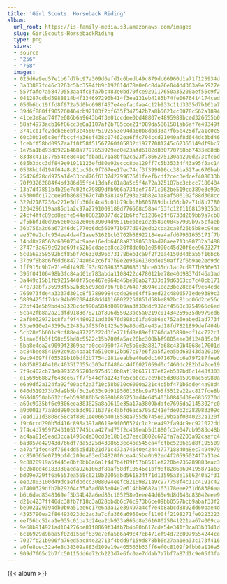 ```yaml
---
title: 'Girl Scouts: Horseback Riding'
album:
  url_root: https://is-family-media.s3.amazonaws.com/images
  slug: GirlScouts-HorsebackRiding
  type: png
  sizes:
  - source
  - "256"
  - "768"
  images:
  - 025d6a9ed57e1b6fd7bc97a309d6efd1c6bedb49c879dc66960d1a71f125934d
  - 3a33887fc46c3263c5bc3594fb9c192014d78a0e6c8da26e044dd363a9e5927e
  - 557fafd7a58479553aa4fc6fa7bc483e0bd70fce929117650a35200aef56c9f2
  - 041287cdbd5988814b4f134697296b414f3ea131eb4185b74fe0676414174ced
  - 050b6bc19ffd8f972a5d0bc698f457e4eefacfaa4c12b933c11d3335d7b161a7
  - 39d6f880ff905260464cb92103f2bf635f347542b7a8b5621cc0078c562a1894
  - 41ce3e8ad74f7e086b6a9643b4f3e01ccdee0bd48807e4895989bced326655b0
  - 58af4973acb16f86cc3e0a1107af2b785cce21f089da5861581ab5af7e49349f
  - 3741cb1fc2dcbe6ebf3c456075192553e94da60b8dbd33a7fb5e425df2a1c0c5
  - 60c30b1e5c8effbccf4e36ef438c07462ea6ffc704ccd21040af8d644dc3bd46
  - 1cebff58bd0957aaff0f58f51567760f05832d19777081245c62365149df9bc7
  - 1e75a1bd93d8922b468a7797653929ec0e23afd6182d830770768bb7433e88db
  - 83d8c411877554de8c41efdbad171a8bfb2ca23f7866275130aa290d273cfc6d
  - 685b3dcc3df849e91911123efd80e92eccc8ba129ff7c5b35334f43a95f5ac14
  - 0538bbfd194f64a8c81bc59c9f767ee17ec74cf3f399096cc38ba527ac670bab
  - 25426f28cd975a1de33ccd76f6137d2799676f1feefbcdf2cec3edcef408033b
  - 70f93262884f4bf386d65fd413dafc81a8a5c5f4a72a325187bc3cbcc7180484
  - 13a7d47851b4b29e7c02fc79809dfb9b6a734def7471c962be519ce389e3c99a
  - 45300fc172cee9fb8680367c74b398149f293a24b8243a8af506102f88d308cc
  - 322d2187236a227e5dfb36fc4c45c01b79cbc8b805789dbcb56cb2a71d8b7780
  - 1204296119aa85d1a2c97a2791009188d776608c58a4f53fc12f11681399353d
  - 24cf4ffc89cd8edfe544a088210877dc21b6fd7c1286e0ff6733d269bb9a7cb8
  - 2f5bbf1d0d956e60e3a2608639004d95116ebbe1d2d589e08457909b975cfaeb
  - 36b756a2d6a67246dc1770d6dc560971b677d042edb2cba2ca8f26b5b8ec94ac
  - ae570a2cfc954ea4da4f1aee51621cb3702b58922184ea4afd67961655171f7b
  - 14bd8a28562c6090734c9aae16edb6468a873905339ad70aee713b90732a3488
  - 3747f3a679c92bd69fc52b9cdaece8cc30f8dc0b1e05090c45d20f6ee962327f
  - 5c0a69359592bcf85bf7d6330396b73178beb1ca9f2f20a415034dba55f16bc6
  - 37b9f8b8d6f6dd684774a0642c6f47b9e2e9396130bdea50aff2f6b9ae2ed9dc
  - 1ff915c9b7e71e9d1497bf93c926963554868313bce035dc1ac2cd977b956e31
  - 396f04106498b3fc84ad01e783abda1108422c478012be78e40d9837df46a3ad
  - 3a449c15b1fb9215440f75ce467e964d45be98ab27333d19d6363cd7c48cb171
  - 47e73abf736993f552b385c93cd7b670bc764a73894c1ee23be28cd4f9e64edc
  - 766073fde4a3337d301c8f57890984cdde26e64ff5aed23c4806573ede9389c3
  - 5809425ff7ddc94b092084488dd4116802225f851d58be892bc81bd06d2ce56c
  - 22bf41e5b9bd4b7328cdc990a584d00909aa3f30ddc932df4560c8754966c6ed
  - 5ca42fb8a2a21dfd9183d7821af896d55023be5a0219c01434259635d0979ed6
  - 2af80329721c8faf9f4480231ad36676d808c61fa6b86ac752a6eabed1ad773f
  - 53be910e143390a22485a3f55f01425e59e86dd14e43ad18fd7821899def404b
  - 5cb28e5b001c9cf88e497225222d3fe771fd8e89ef176fda15890edf14c722c1
  - 51eae8fb3f198c55bd8c5522c15b700fa5ac20bc308bbf9805eee8f124835c8f
  - 5ba8e4ea2c9099f2369aafa0cc4960f747e5b0e3a8817b68c439b4068c17001d
  - ac84bee8541992c92a4baabfa510c012bb67c07e6f2a5f2ea5bd68343da201b9
  - 9ec94097ff05529b10bdf2b7754c281aeabbe40e9dc107167bcc6e797287fee6
  - b8d588240410c403517355c3034ff4804c4df6027059d0cf460dc282b142ce19
  - 7f9c402cb73eb9935595201d975d510b8af19b617137ef2eb532bd6c1448f303
  - e156956882f643ce67ff7f544cfa1243f65cbbcc7ce9be5d308a5990ac56980a
  - e6a9df2a124fa92f00acf2a3f10c58b010c6000a221c4c5bf471b6dde44a98d4
  - 640d519273b7da9b5bf3c2e633c9d919560136bc9a73b5f5512a22ac817fde8b
  - 968d8550ab612c0eb598080b5c8680b886253ad4e645403b0846d38e6836270d
  - a69c9935bf6c9306eea383825a8a9619e35a17a3809bdafe7695da2145302fc0
  - a9b001377a8dd980ccb3c90716378c4abfd6aca7053241efde0b2c282983399c
  - 7ead121d3808c58caf8801ee066b401858ea755de745e029baaf0340232a120f
  - f9c6ccd290b5d416c898a391a8619e9f066524c1c2cea492fa94c9ec921022dd
  - 7f4c4d7959724310517745bca427ad75f2c439eab5d1880fc2e047cb9583d48b
  - ac4aa81e5ead3cca1496cde30cd3e18b1e37eec8802c672fa7a2203a92caafc4
  - ba3857e42943d766df7da5325d4308653ec4be545ea4fcfbc5206e9d8f195509
  - a47af1fec48f7664dd5b5d1b21d71c473a74640e4244477718840a8ec7494979
  - cc850365e0719bfdc209ea03ed34820f0cea4d5ba0b92ed4f20595024f7a13e4
  - 9c8828919a5f445e8bf8bb0a6a1f4d7b4f89f57b8511ef220be735289883eac3
  - bc2b8cd4d183330aeda9261063f8aaf58df10546c1bf98f8286a694195871ab3
  - bd09e729ff6a6553ea568c6210b2005abd561834f71d13595a3e1566240a2f31
  - eeb2803100d49dcaefdbdcc3088094eefc82109821a9c977758f4c11c4191c42
  - a7400329dfb2b29264c35a3ad083e04e2e614bb9682a163178eee231d68386aa
  - b6c6dad8348169ef3b34b42a6ed85c105258e1eee44d65e9d8d143c83042eee9
  - d21c4237ff40dc38fb7f18c3a028bbdb6c76c973b6ce09bb0557bcb9abaf33f2
  - be902129394db0b0a51ee6c17e6a3a12e39497a4cf7e4b8abcd8892dd60bae4d
  - 4395790ea2f86493023dd2ac3a7cfa366a6950ebcf1100ff2198271fe0223223
  - eef56bc52ca1e035c01ba3d24ea2bb933a865d8e36168025041221aa674009ca
  - 9e68b914921ad104276be81f8869f34fb7b4b80b617cde54e341f0ca83b31d1d
  - 6c16929d9bba5f02d156df639e7efa5b6a49c47eb471ef94d72c0079554244ce
  - 7027fb21b906fa76ed5ac84e22713f4bdd9f159d878bb6d27aa1ea33c173f416
  - a0fe8cec32a4e8d38309a883d109a19a405563b33ff6ef0c8109f9fbb8a116a5
  - 909d7f65c2b7fc50115dd6e72cb223d7e6fc0ae7ddab7a7bf7a87d1c9e05f3fa
---
```

{{< album >}}
